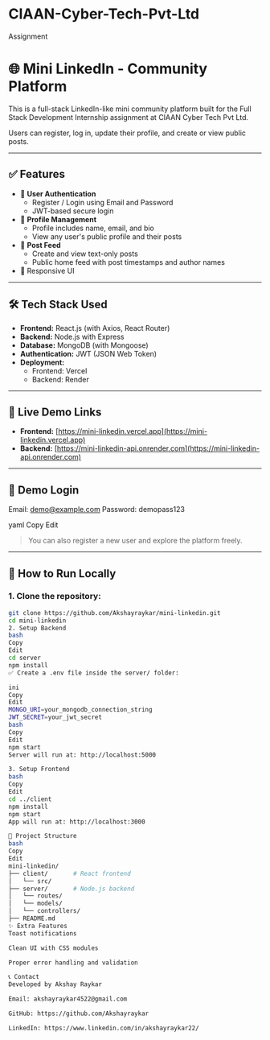 # CIAAN-Cyber-Tech-Pvt-Ltd
Assignment


# 🌐 Mini LinkedIn - Community Platform

This is a full-stack LinkedIn-like mini community platform built for the Full Stack Development Internship assignment at CIAAN Cyber Tech Pvt Ltd.

Users can register, log in, update their profile, and create or view public posts.

---

## ✅ Features

- 🔐 **User Authentication**
  - Register / Login using Email and Password
  - JWT-based secure login
- 👤 **Profile Management**
  - Profile includes name, email, and bio
  - View any user's public profile and their posts
- 📝 **Post Feed**
  - Create and view text-only posts
  - Public home feed with post timestamps and author names
- 📱 Responsive UI

---

## 🛠️ Tech Stack Used

- **Frontend:** React.js (with Axios, React Router)
- **Backend:** Node.js with Express
- **Database:** MongoDB (with Mongoose)
- **Authentication:** JWT (JSON Web Token)
- **Deployment:**
  - Frontend: Vercel
  - Backend: Render

---

## 🔗 Live Demo Links

- **Frontend:** [https://mini-linkedin.vercel.app](https://mini-linkedin.vercel.app)
- **Backend:** [https://mini-linkedin-api.onrender.com](https://mini-linkedin-api.onrender.com)

---

## 👤 Demo Login

Email: demo@example.com
Password: demopass123

yaml
Copy
Edit

> You can also register a new user and explore the platform freely.

---

## 🚀 How to Run Locally

### 1. Clone the repository:

```bash
git clone https://github.com/Akshayraykar/mini-linkedin.git
cd mini-linkedin
2. Setup Backend
bash
Copy
Edit
cd server
npm install
✅ Create a .env file inside the server/ folder:

ini
Copy
Edit
MONGO_URI=your_mongodb_connection_string
JWT_SECRET=your_jwt_secret
bash
Copy
Edit
npm start
Server will run at: http://localhost:5000

3. Setup Frontend
bash
Copy
Edit
cd ../client
npm install
npm start
App will run at: http://localhost:3000

📁 Project Structure
bash
Copy
Edit
mini-linkedin/
├── client/       # React frontend
│   └── src/
├── server/       # Node.js backend
│   └── routes/
│   └── models/
│   └── controllers/
├── README.md
✨ Extra Features
Toast notifications

Clean UI with CSS modules

Proper error handling and validation

📞 Contact
Developed by Akshay Raykar

Email: akshayraykar4522@gmail.com

GitHub: https://github.com/Akshayraykar

LinkedIn: https://www.linkedin.com/in/akshayraykar22/
